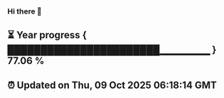### Hi there 👋
⏳ Year progress { ███████████████████████▁▁▁▁▁▁▁ } 77.06 %
---
⏰ Updated on Thu, 09 Oct 2025 06:18:14 GMT
---
